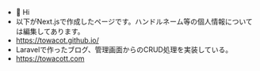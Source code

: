 - 👋 Hi
- 以下がNext.jsで作成したページです。ハンドルネーム等の個人情報については編集してあります。
- https://towacot.github.io/
- Laravelで作ったブログ、管理画面からのCRUD処理を実装している。
- https://towacott.com

<!---
towacott/towacott is a ✨ special ✨ repository because its `README.md` (this file) appears on your GitHub profile.
You can click the Preview link to take a look at your changes.
--->
